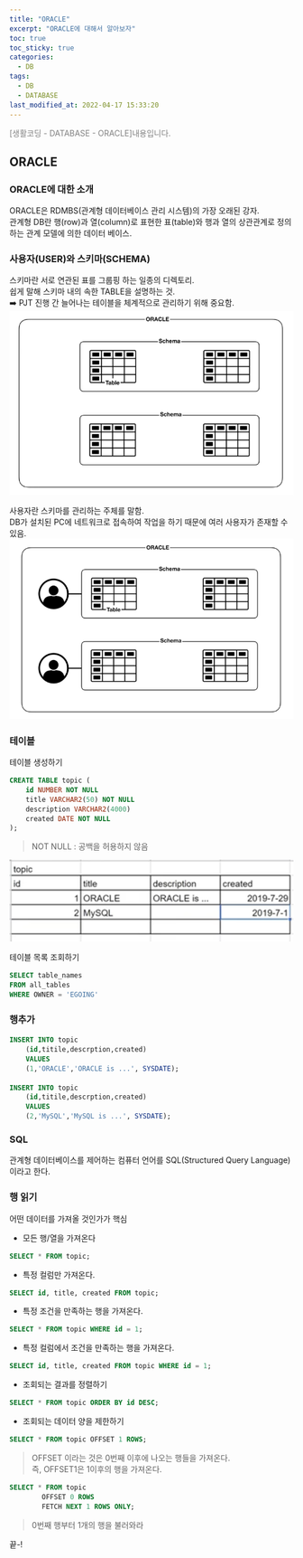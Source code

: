 ```yaml
---
title: "ORACLE"
excerpt: "ORACLE에 대해서 알아보자"
toc: true
toc_sticky: true
categories:
  - DB
tags:
  - DB
  - DATABASE
last_modified_at: 2022-04-17 15:33:20
---
```

<span style="color:grey">[생활코딩 - DATABASE - ORACLE]내용입니다.</span>
  
## ORACLE
  
### ORACLE에 대한 소개
  
ORACLE은 RDMBS(관계형 데이터베이스 관리 시스템)의 가장 오래된 강자.  
관계형 DB란 행(row)과 열(column)로 표현한 표(table)와 행과 열의 상관관계로 정의하는 관계 모델에 의한 데이터 베이스.  
  
### 사용자(USER)와 스키마(SCHEMA)
  
스키마란 서로 연관된 표를 그룹핑 하는 일종의 디렉토리.  
쉽게 말해 스키마 내의 속한 TABLE을 설명하는 것.  
➡️ PJT 진행 간 늘어나는 테이블을 체계적으로 관리하기 위해 중요함.  
![스키마](/assets/images/_Database/생활코딩_ORACLE/d1.png)
  
사용자란 스키마를 관리하는 주체를 말함.  
DB가 설치된 PC에 네트워크로 접속하여 작업을 하기 때문에 여러 사용자가 존재할 수 있음.  
![스키마](/assets/images/_Database/생활코딩_ORACLE/d2.png)
  
### 테이블
  
테이블 생성하기  
  
```sql
CREATE TABLE topic (
    id NUMBER NOT NULL
    title VARCHAR2(50) NOT NULL
    description VARCHAR2(4000)
    created DATE NOT NULL
);
```
  
> NOT NULL : 공백을 허용하지 않음
  
![스키마](/assets/images/_Database/생활코딩_ORACLE/d3.png)  
  
테이블 목록 조회하기
  
```sql
SELECT table_names 
FROM all_tables
WHERE OWNER = 'EGOING'
```
  
### 행추가
```sql
INSERT INTO topic
    (id,titile,descrption,created)
    VALUES
    (1,'ORACLE','ORACLE is ...', SYSDATE);

INSERT INTO topic
    (id,titile,descrption,created)
    VALUES
    (2,'MySQL','MySQL is ...', SYSDATE);
```
   
### SQL
  
관계형 데이터베이스를 제어하는 컴퓨터 언어를 SQL(Structured Query Language)이라고 한다.  
  
### 행 읽기
  
어떤 데이터를 가져올 것인가가 핵심
  
- 모든 행/열을 가져온다
```sql
SELECT * FROM topic;
```
  
- 특정 컬럼만 가져온다.
```sql
SELECT id, title, created FROM topic;
```
  
- 특정 조건을 만족하는 행을 가져온다.
```sql
SELECT * FROM topic WHERE id = 1;
```
  
- 특정 컬럼에서 조건을 만족하는 행을 가져온다.
```sql
SELECT id, title, created FROM topic WHERE id = 1;
```
  
- 조회되는 결과를 정렬하기
```sql
SELECT * FROM topic ORDER BY id DESC;
```
  
- 조회되는 데이터 양을 제한하기
```sql
SELECT * FROM topic OFFSET 1 ROWS;
```
> OFFSET 이라는 것은 0번째 이후에 나오는 행들을 가져온다.  
> 즉, OFFSET1은 1이후의 행을 가져온다.  
  
```sql
SELECT * FROM topic
        OFFSET 0 ROWS
        FETCH NEXT 1 ROWS ONLY;
```
> 0번째 행부터 1개의 행을 불러와라
  

  
끝-!